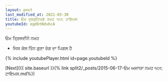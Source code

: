 ```yaml
---
layout: post
last_modified_at: 2021-03-30
title: ਓਮ ਦੁਸ਼ਕੁਟਿਘਣੇ ਨਮਹ ੧੦੮ ਟਾਇਮਸ
youtubeId: egdbtNdvbcA
---
```

 
 
 ਓਮ ਤ੍ਰਿਜਦੀਨੇ ਨਮਹ  
 
 -  ਜਿਸ ਕੋਲ ਤਿੰਨ ਗੁਣਾ ਰੰਗ ਦਾ ਪਿਗਲ ਹੈ 
 
  
 
  
 
 
 
 
 
 


{% include youtubePlayer.html id=page.youtubeId %}
 
[Next]({{ site.baseurl }}{% link  split2/_posts/2015-06-17-ਓਮ ਅਜਾਯਾ ਨਮਹ ੧੦੮ ਟਾਇਮਸ.md%})
 
